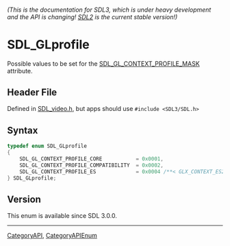 ###### (This is the documentation for SDL3, which is under heavy development and the API is changing! [SDL2](https://wiki.libsdl.org/SDL2/) is the current stable version!)
# SDL_GLprofile

Possible values to be set for the [SDL_GL_CONTEXT_PROFILE_MASK](SDL_GL_CONTEXT_PROFILE_MASK) attribute.

## Header File

Defined in [SDL_video.h](https://github.com/libsdl-org/SDL/blob/main/include/SDL3/SDL_video.h), but apps should use `#include <SDL3/SDL.h>`

## Syntax

```c
typedef enum SDL_GLprofile
{
    SDL_GL_CONTEXT_PROFILE_CORE           = 0x0001,
    SDL_GL_CONTEXT_PROFILE_COMPATIBILITY  = 0x0002,
    SDL_GL_CONTEXT_PROFILE_ES             = 0x0004 /**< GLX_CONTEXT_ES2_PROFILE_BIT_EXT */
} SDL_GLprofile;
```

## Version

This enum is available since SDL 3.0.0.

----
[CategoryAPI](CategoryAPI), [CategoryAPIEnum](CategoryAPIEnum)

